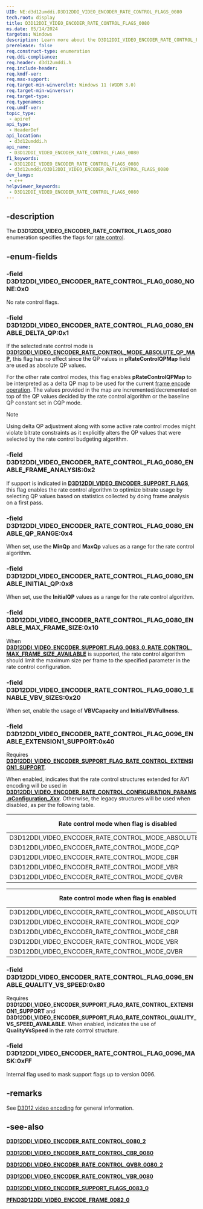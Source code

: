 ```yaml
---
UID: NE:d3d12umddi.D3D12DDI_VIDEO_ENCODER_RATE_CONTROL_FLAGS_0080
tech.root: display
title: D3D12DDI_VIDEO_ENCODER_RATE_CONTROL_FLAGS_0080
ms.date: 05/14/2024
targetos: Windows
description: Learn more about the D3D12DDI_VIDEO_ENCODER_RATE_CONTROL_FLAGS_0080 enumeration.
prerelease: false
req.construct-type: enumeration
req.ddi-compliance: 
req.header: d3d12umddi.h
req.include-header: 
req.kmdf-ver: 
req.max-support: 
req.target-min-winverclnt: Windows 11 (WDDM 3.0)
req.target-min-winversvr: 
req.target-type: 
req.typenames: 
req.umdf-ver: 
topic_type:
 - apiref
api_type:
 - HeaderDef
api_location:
 - d3d12umddi.h
api_name:
 - D3D12DDI_VIDEO_ENCODER_RATE_CONTROL_FLAGS_0080
f1_keywords:
 - D3D12DDI_VIDEO_ENCODER_RATE_CONTROL_FLAGS_0080
 - d3d12umddi/D3D12DDI_VIDEO_ENCODER_RATE_CONTROL_FLAGS_0080
dev_langs:
 - c++
helpviewer_keywords:
 - D3D12DDI_VIDEO_ENCODER_RATE_CONTROL_FLAGS_0080
---
```


## -description

The **D3D12DDI_VIDEO_ENCODER_RATE_CONTROL_FLAGS_0080** enumeration specifies the flags for [rate control](ns-d3d12umddi-d3d12ddi_video_encoder_rate_control_0080_2.md).

## -enum-fields

### -field D3D12DDI_VIDEO_ENCODER_RATE_CONTROL_FLAG_0080_NONE:0x0

No rate control flags.

### -field D3D12DDI_VIDEO_ENCODER_RATE_CONTROL_FLAG_0080_ENABLE_DELTA_QP:0x1

If the selected rate control mode is [**D3D12DDI_VIDEO_ENCODER_RATE_CONTROL_MODE_ABSOLUTE_QP_MAP**](ne-d3d12umddi-d3d12ddi_video_encoder_rate_control_mode_0080.md), this flag has no effect since the QP values in **pRateControlQPMap** field are used as absolute QP values.

For the other rate control modes, this flag enables **pRateControlQPMap** to be interpreted as a delta QP map to be used for the current [frame encode operation](nc-d3d12umddi-pfnd3d12ddi_video_encode_frame_0082_0.md). The values provided in the map are incremented/decremented on top of the QP values decided by the rate control algorithm or the baseline QP constant set in CQP mode.

> [!NOTE]
>
> Using delta QP adjustment along with some active rate control modes might violate bitrate constraints as it explicitly alters the QP values that were selected by the rate control budgeting algorithm.

### -field D3D12DDI_VIDEO_ENCODER_RATE_CONTROL_FLAG_0080_ENABLE_FRAME_ANALYSIS:0x2

If support is indicated in [**D3D12DDI_VIDEO_ENCODER_SUPPORT_FLAGS**](ne-d3d12umddi-d3d12ddi_video_encoder_support_flags_0083_0.md), this flag enables the rate control algorithm to optimize bitrate usage by selecting QP values based on statistics collected by doing frame analysis on a first pass.

### -field D3D12DDI_VIDEO_ENCODER_RATE_CONTROL_FLAG_0080_ENABLE_QP_RANGE:0x4

When set, use the **MinQp** and **MaxQp** values as a range for the rate control algorithm.

### -field D3D12DDI_VIDEO_ENCODER_RATE_CONTROL_FLAG_0080_ENABLE_INITIAL_QP:0x8

When set, use the **InitialQP** values as a range for the rate control algorithm.

### -field D3D12DDI_VIDEO_ENCODER_RATE_CONTROL_FLAG_0080_ENABLE_MAX_FRAME_SIZE:0x10

When [**D3D12DDI_VIDEO_ENCODER_SUPPORT_FLAG_0083_0_RATE_CONTROL_MAX_FRAME_SIZE_AVAILABLE**](ne-d3d12umddi-d3d12ddi_video_encoder_support_flags_0083_0.md) is supported, the rate control algorithm should limit the maximum size per frame to the specified parameter in the rate control configuration.

### -field D3D12DDI_VIDEO_ENCODER_RATE_CONTROL_FLAG_0080_1_ENABLE_VBV_SIZES:0x20

When set, enable the usage of **VBVCapacity** and **InitialVBVFullness**.

### -field D3D12DDI_VIDEO_ENCODER_RATE_CONTROL_FLAG_0096_ENABLE_EXTENSION1_SUPPORT:0x40

Requires [**D3D12DDI_VIDEO_ENCODER_SUPPORT_FLAG_RATE_CONTROL_EXTENSION1_SUPPORT**](ne-d3d12umddi-d3d12ddi_video_encoder_support_flags_0083_0.md).

When enabled, indicates that the rate control structures extended for AV1 encoding will be used in [**D3D12DDI_VIDEO_ENCODER_RATE_CONTROL_CONFIGURATION_PARAMS.pConfiguration_*Xxx***](ns-d3d12umddi-d3d12ddi_video_encoder_rate_control_configuration_params_0080_2.md). Otherwise, the legacy structures will be used when disabled, as per the following table.

| Rate control mode when flag is disabled | D3D12DDI_VIDEO_ENCODER_RATE_CONTROL_CONFIGURATION_PARAMS type  | D3D12DDI_VIDEO_ENCODER_RATE_CONTROL_CONFIGURATION_PARAMS DataSize |
| --------------------------------------- | ---------------------------------------------------------- | -------------------------------------------------------- |
| D3D12DDI_VIDEO_ENCODER_RATE_CONTROL_MODE_ABSOLUTE_QP_MAP | NULL | 0 |
| D3D12DDI_VIDEO_ENCODER_RATE_CONTROL_MODE_CQP | D3D12DDI_VIDEO_ENCODER_RATE_CONTROL_CQP | sizeof(D3D12DDI_VIDEO_ENCODER_RATE_CONTROL_CQP) |
| D3D12DDI_VIDEO_ENCODER_RATE_CONTROL_MODE_CBR | D3D12DDI_VIDEO_ENCODER_RATE_CONTROL_CBR | sizeof(D3D12DDI_VIDEO_ENCODER_RATE_CONTROL_CBR) |
| D3D12DDI_VIDEO_ENCODER_RATE_CONTROL_MODE_VBR | D3D12DDI_VIDEO_ENCODER_RATE_CONTROL_VBR | sizeof(D3D12DDI_VIDEO_ENCODER_RATE_CONTROL_VBR) |
| D3D12DDI_VIDEO_ENCODER_RATE_CONTROL_MODE_QVBR | D3D12DDI_VIDEO_ENCODER_RATE_CONTROL_QVBR | sizeof(D3D12DDI_VIDEO_ENCODER_RATE_CONTROL_QVBR) |

| Rate control mode when flag is enabled | D3D12DDI_VIDEO_ENCODER_RATE_CONTROL_CONFIGURATION_PARAMS type | D3D12DDI_VIDEO_ENCODER_RATE_CONTROL_CONFIGURATION_PARAMS DataSize |
| -------------------------------------- | --------------------------------------------------------- | ----------------------------------------------------------- |
| D3D12DDI_VIDEO_ENCODER_RATE_CONTROL_MODE_ABSOLUTE_QP_MAP | D3D12DDI_VIDEO_ENCODER_RATE_CONTROL_ABSOLUTE_QP_MAP | sizeof(D3D12DDI_VIDEO_ENCODER_RATE_CONTROL_ABSOLUTE_QP_MAP) |
| D3D12DDI_VIDEO_ENCODER_RATE_CONTROL_MODE_CQP | D3D12DDI_VIDEO_ENCODER_RATE_CONTROL_CQP1 | sizeof(D3D12DDI_VIDEO_ENCODER_RATE_CONTROL_CQP1) |
| D3D12DDI_VIDEO_ENCODER_RATE_CONTROL_MODE_CBR | D3D12DDI_VIDEO_ENCODER_RATE_CONTROL_CBR1 | sizeof(D3D12DDI_VIDEO_ENCODER_RATE_CONTROL_CBR1) |
| D3D12DDI_VIDEO_ENCODER_RATE_CONTROL_MODE_VBR | D3D12DDI_VIDEO_ENCODER_RATE_CONTROL_VBR1 | sizeof(D3D12DDI_VIDEO_ENCODER_RATE_CONTROL_VBR1) |
| D3D12DDI_VIDEO_ENCODER_RATE_CONTROL_MODE_QVBR | D3D12DDI_VIDEO_ENCODER_RATE_CONTROL_QVBR1 | sizeof(D3D12DDI_VIDEO_ENCODER_RATE_CONTROL_QVBR1) |

### -field D3D12DDI_VIDEO_ENCODER_RATE_CONTROL_FLAG_0096_ENABLE_QUALITY_VS_SPEED:0x80

Requires **D3D12DDI_VIDEO_ENCODER_SUPPORT_FLAG_RATE_CONTROL_EXTENSION1_SUPPORT** and **D3D12DDI_VIDEO_ENCODER_SUPPORT_FLAG_RATE_CONTROL_QUALITY_VS_SPEED_AVAILABLE**. When enabled, indicates the use of **QualityVsSpeed** in the rate control structure.

### -field D3D12DDI_VIDEO_ENCODER_RATE_CONTROL_FLAG_0096_MASK:0xFF

Internal flag used to mask support flags up to version 0096.

## -remarks

See [D3D12 video encoding](/windows-hardware/drivers/display/video-encoding-d3d12) for general information.

## -see-also

[**D3D12DDI_VIDEO_ENCODER_RATE_CONTROL_0080_2**](ns-d3d12umddi-d3d12ddi_video_encoder_rate_control_0080_2.md)

[**D3D12DDI_VIDEO_ENCODER_RATE_CONTROL_CBR_0080**](ns-d3d12umddi-d3d12ddi_video_encoder_rate_control_cbr_0080.md)

[**D3D12DDI_VIDEO_ENCODER_RATE_CONTROL_QVBR_0080_2**](ns-d3d12umddi-d3d12ddi_video_encoder_rate_control_qvbr_0080_2.md)

[**D3D12DDI_VIDEO_ENCODER_RATE_CONTROL_VBR_0080**](ns-d3d12umddi-d3d12ddi_video_encoder_rate_control_vbr_0080.md)

[**D3D12DDI_VIDEO_ENCODER_SUPPORT_FLAGS_0083_0**](ne-d3d12umddi-d3d12ddi_video_encoder_support_flags_0083_0.md)

[**PFND3D12DDI_VIDEO_ENCODE_FRAME_0082_0**](nc-d3d12umddi-pfnd3d12ddi_video_encode_frame_0082_0.md)
